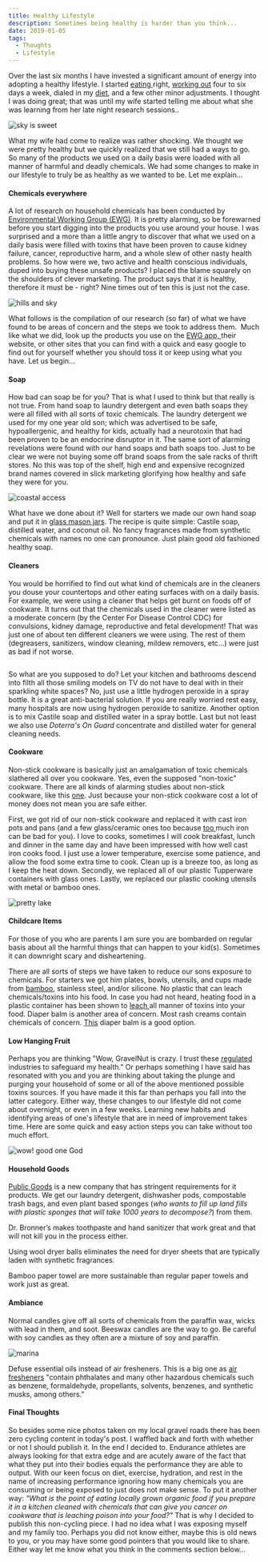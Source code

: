 ```yaml
---
title: Healthy Lifestyle
description: Sometimes being healthy is harder than you think...
date: 2019-01-05
tags: 
  - Thoughts
  - Lifestyle
---
```


<p>Over the last six months I have invested a significant amount of energy into adopting a healthy lifestyle. I started <a rel="noreferrer noopener" aria-label="Over the last six months I have invested a significant amount of energy into adopting a healthy lifestyle. I started eating right,  (opens in a new tab)" href="http://www.macadamgrinding.com/the-endurance-diet/" target="_blank">eating </a>right, <a rel="noreferrer noopener" aria-label="Over the last six months I have invested a significant amount of energy into adopting a healthy lifestyle. I started eating right, working out four to six days a week,  (opens in a new tab)" href="http://www.macadamgrinding.com/cross-training/" target="_blank">working out</a> four to six days a week, dialed in my <a rel="noreferrer noopener" aria-label="Over the last six months I have invested a significant amount of energy into adopting a healthy lifestyle. I started eating right, working out four to six days a week, dialed in my diet (opens in a new tab)" href="http://www.macadamgrinding.com/low-fodmap/" target="_blank">diet</a>, and a few other minor adjustments. I thought I was doing great; that was until my wife started telling me about what she was learning from her late night research sessions.. </p>

<img src="https://macadam-grinding-photos.s3.us-west-2.amazonaws.com/Camp+Pendleton+Gravel/healthy+lifestyle-gravel+riding-gravel+cyclist-san+diego-gravel+bike-gravel+road.jpg" alt="sky is sweet" class="blogImages" />

<p>What my wife had come to realize was rather shocking. We thought we were pretty healthy but we quickly realized that we still had a ways to go. So many of the products we used on a daily basis were loaded with all manner of harmful and deadly chemicals. We had some changes to make in our lifestyle to truly be as healthy as we wanted to be. Let me explain...</p>

<h4>Chemicals everywhere</h4>

<p>A lot of research on household chemicals has been conducted by <a rel="noreferrer noopener" aria-label="A lot of research on household chemicals has been conducted by Environmental Working Group (EWG) (opens in a new tab)" href="https://www.ewg.org/about-us" target="_blank">Environmental Working Group (EWG)</a>. It is pretty alarming, so be forewarned before you start digging into the products you use around your house. I was surprised and a more than a little angry to discover that what we used on a daily basis were filled with toxins that have been proven to cause kidney failure, cancer, reproductive harm, and a whole slew of other nasty health problems. So how were we, two active and health conscious individuals, duped into buying these unsafe products? I placed the blame squarely on the shoulders of clever marketing. The product says that it is healthy, therefore it must be - right? Nine times out of ten this is just not the case.</p>

<img src="https://macadam-grinding-photos.s3.us-west-2.amazonaws.com/Camp+Pendleton+Gravel/healthy+lifestyle-gravel+riding-gravel+cyclist-san+diego-gravel+bike-habitat.jpg" alt="hills and sky" class="blogImages" />

<p>What follows is the compilation of our research (so far) of what we have found to be areas of concern and the steps we took to address them.  Much like what we did, look up the products you use on the <a rel="noreferrer noopener" aria-label="What follows is a list of daily use items that we (my wife and I) eliminated and why. I have avoided mentioning specific products, just look up your products on the EWG app and find out for yourself whether or not you should buy something else or  (opens in a new tab)" href="https://itunes.apple.com/us/app/ewgs-healthy-living/id703155791" target="_blank">EWG app, </a>their website, or other sites that you can find with a quick and easy google to find out for yourself whether you should toss it or keep using what you have. Let us begin...</p>

<h4>Soap</h4>

<p>How bad can soap be for you? That is what I used to think but that really is not true. From hand soap to laundry detergent and even bath soaps they were all filled with all sorts of toxic chemicals. The laundry detergent we used for my one year old son; which was advertised to be safe, hypoallergenic, and healthy for kids, actually had a neurotoxin that had been proven to be an endocrine disruptor in it. The same sort of alarming revelations were found with our hand soaps and bath soaps too. Just to be clear we were not buying some off brand soaps from the sale racks of thrift stores. No this was top of the shelf, high end and expensive recognized brand names covered in slick marketing glorifying how healthy and safe they were for you.&nbsp;</p>

<img src="https://macadam-grinding-photos.s3.us-west-2.amazonaws.com/Camp+Pendleton+Gravel/healthy+lifestyle-gravel+riding-gravel+cyclist-san+diego-gravel+bike-khs+grit+110.jpg" alt="coastal access" class="blogImages" />

<p>What have we done about it? Well for starters we made our own hand soap and put it in <a href="https://ecojarz.com" target="_blank" rel="noreferrer noopener" aria-label="glass mason jars (opens in a new tab)">glass mason jars</a>. The recipe is quite simple:&nbsp;Castile soap, distilled water, and coconut oil. No fancy fragrances made from synthetic chemicals with names no one can pronounce. Just plain good old fashioned healthy soap.<br></p>

<h4>Cleaners</h4>

<p>You would be horrified to find out what kind of chemicals are in the cleaners you douse your countertops and other eating surfaces with on a daily basis. For example, we were using a cleaner that helps get burnt on foods off of cookware. It turns out that the chemicals used in the cleaner were listed as a moderate concern (by the Center For Disease Control CDC) for convulsions, kidney damage, reproductive and fetal development! That was just one of about ten different cleaners we were using. The rest of them (degreasers, sanitizers, window cleaning, mildew removers, etc...) were just as bad if not worse.&nbsp;</p>

<img src="" alt="" class="blogImages" />

<p>So what are you supposed to do? Let your kitchen and bathrooms descend into filth all those smiling models on TV do not have to deal with in their sparkling white spaces? No, just use a little hydrogen peroxide in a spray bottle. It is a great anti-bacterial solution. If you are really worried rest easy, many hospitals are now using hydrogen peroxide to sanitize. Another option is to mix Castile soap and distilled water in a spray bottle. Last but not least we also use&nbsp;<em>Doterra's On Guard</em> concentrate and distilled water for general cleaning needs.&nbsp;</p>

<h4>Cookware</h4>

<p>Non-stick cookware is basically just an amalgamation of toxic chemicals slathered all over you cookware. Yes, even the supposed "non-toxic" <a rel="noreferrer noopener" target="_blank">cookware</a>. There are all kinds of alarming studies about non-stick cookware, like this <a rel="noreferrer noopener" href="https://www.dailymail.co.uk/health/article-6462775/Mens-penises-half-inch-smaller-chemicals-non-stick-frying-pans.html" target="_blank">one</a>. Just because your non-stick cookware cost a lot of money does not mean you are safe either.&nbsp;</p>

<p>First, we got rid of our non-stick cookware and replaced it with cast iron pots and pans (and a few glass/ceramic ones too because <a rel="noreferrer noopener" aria-label="too  (opens in a new tab)" href="https://www.thehealthyhomeeconomist.com/the-health-hazards-of-cast-iron-pans/" target="_blank">too </a>much iron can be bad for you). I love to cooks, sometimes I will cook breakfast, lunch and dinner in the same day and have been impressed with how well cast iron cooks food. I just use a lower temperature, exercise some patience, and allow the food some extra time to cook. Clean up is a breeze too, as long as I keep the heat down. Secondly, we replaced all of our plastic Tupperware containers with glass ones. Lastly, we replaced our plastic cooking utensils with metal or bamboo ones.&nbsp;</p>

<img src="https://macadam-grinding-photos.s3.us-west-2.amazonaws.com/Camp+Pendleton+Gravel/healthy+lifestyle-gravel+riding-gravel+cyclist-san+diego-gravel+bike-lake.jpg" alt="pretty lake" class="blogImages" />

<h4>Childcare Items</h4>

<p>For those of you who are parents I am sure you are bombarded on regular basis about all the harmful things that can happen to your kid(s). Sometimes it can downright scary and disheartening.&nbsp;</p>

<p>There are all sorts of steps we have taken to reduce our sons exposure to chemicals. For starters we got him plates, bowls, utensils, and cups made from <a rel="noreferrer noopener" href="https://avanchy.com" target="_blank">bamboo</a>, stainless steel, and/or silicone. No plastic that can leach chemicals/toxins into his food. In case you had not heard, heating food in a plastic container has been shown to <a rel="noreferrer noopener" href="https://www.health.harvard.edu/staying-healthy/microwaving-food-in-plastic-dangerous-or-not" target="_blank">leach </a>all manner of toxins into your food. Diaper balm is another area of concern. Most rash creams contain chemicals of concern. <a rel="noreferrer noopener" href="https://thrivemarket.com/p/motherlove-diaper-balm" target="_blank">This</a>&nbsp;diaper balm is a good option.&nbsp;</p>

<h4>Low Hanging Fruit</h4>

<p>Perhaps you are thinking "Wow, GravelNut is crazy. I trust these <a rel="noreferrer noopener" aria-label="regulated  (opens in a new tab)" href="http://tobacco.stanford.edu/tobacco_main/images_body.php?token1=fm_img0101.php" target="_blank">regulated</a> industries to safeguard my health." Or perhaps something I have said has resonated with you and you are thinking about taking the plunge and purging your household of some or all of the above mentioned possible toxins sources. If you have made it this far than perhaps you fall into the latter category. Either way, these changes to our lifestyle did not come about overnight, or even in a few weeks. Learning new habits and identifying areas of one's lifestyle that are in need of improvement takes time. Here are some quick and easy action steps you can take without too much effort.</p>

<img src="https://macadam-grinding-photos.s3.us-west-2.amazonaws.com/Camp+Pendleton+Gravel/healthy+lifestyle-gravel+riding-gravel+cyclist-san+diego-gravel+bike-more+clouds.jpg" alt="wow! good one God" class="blogImages" />

<h4>Household Goods</h4>

<p><a rel="noreferrer noopener" href="https://www.publicgoods.com" target="_blank">Public Goods</a> is a new company that has stringent requirements for it products. We get our laundry detergent, dishwasher pods, compostable trash bags, and even plant based sponges (<em>who wants to fill up land fills with plastic sponges that will take 1000 years to decompose?</em>) from them.</p>

<p>Dr. Bronner’s makes toothpaste and hand sanitizer that work great and that will not kill you in the process either.</p>

<p>Using wool dryer balls eliminates the need for dryer sheets that are typically laden with synthetic fragrances. </p>

<p>Bamboo paper towel are more sustainable than regular paper towels and work just as great.&nbsp;</p>

<h4>Ambiance&nbsp;</h4>

<p>Normal candles give off all sorts of chemicals from the paraffin wax, wicks with lead in them, and soot. Beeswax candles are the way to go. Be careful with soy candles as they often are a mixture of soy and paraffin.&nbsp;</p>

<img src="https://macadam-grinding-photos.s3.us-west-2.amazonaws.com/Camp+Pendleton+Gravel/healthy+lifestyle-gravel+riding-gravel+cyclist-san+diego-gravel+bike-pacific+ocean.jpg" alt="marina" class="blogImages" />

<p>Defuse essential oils instead of air fresheners. This is a big one as <a rel="noreferrer noopener" href="http://ackermancancercenter.com/blog/the-dangers-of-air-fresheners" target="_blank">air fresheners</a> "contain phthalates and many other hazardous chemicals such as benzene, formaldehyde, propellants, solvents, benzenes, and synthetic musks, among others."</p>

<h4>Final Thoughts</h4>

<p>So besides some nice photos taken on my local gravel roads there has been zero cycling content in today's post. I waffled back and forth with whether or not I should publish it. In the end I decided to. Endurance athletes are always looking for that extra edge and are acutely aware of the fact that what they put into their bodies equals the performance they are able to output. With our keen focus on diet, exercise, hydration, and rest in the name of increasing performance ignoring how many chemicals you are consuming or being exposed to just does not make sense. To put it another way: <em>"What is the point of eating locally grown organic food if you prepare it in a kitchen cleaned with chemicals that can give you cancer on cookware that is leaching poison into your food?"</em> That is why I decided to publish this non-cycling piece. I had no idea what I was exposing myself and my family too. Perhaps you did not know either, maybe this is old news to you, or you may have some good pointers that you would like to share. Either way let me know what you think in the comments section below... </p>